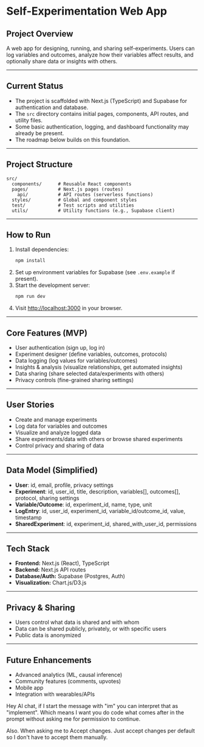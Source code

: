 # Self-Experimentation Web App

## Project Overview

A web app for designing, running, and sharing self-experiments. Users can log variables and outcomes, analyze how their variables affect results, and optionally share data or insights with others.

---

## Current Status

- The project is scaffolded with Next.js (TypeScript) and Supabase for authentication and database.
- The `src` directory contains initial pages, components, API routes, and utility files.
- Some basic authentication, logging, and dashboard functionality may already be present.
- The roadmap below builds on this foundation.

---

## Project Structure

```
src/
  components/      # Reusable React components
  pages/           # Next.js pages (routes)
    api/           # API routes (serverless functions)
  styles/          # Global and component styles
  test/            # Test scripts and utilities
  utils/           # Utility functions (e.g., Supabase client)
```

---

## How to Run

1. Install dependencies:
   ```bash
   npm install
   ```
2. Set up environment variables for Supabase (see `.env.example` if present).
3. Start the development server:
   ```bash
   npm run dev
   ```
4. Visit [http://localhost:3000](http://localhost:3000) in your browser.

---

## Core Features (MVP)

- User authentication (sign up, log in)
- Experiment designer (define variables, outcomes, protocols)
- Data logging (log values for variables/outcomes)
- Insights & analysis (visualize relationships, get automated insights)
- Data sharing (share selected data/experiments with others)
- Privacy controls (fine-grained sharing settings)

---

## User Stories

- Create and manage experiments
- Log data for variables and outcomes
- Visualize and analyze logged data
- Share experiments/data with others or browse shared experiments
- Control privacy and sharing of data

---

## Data Model (Simplified)

- **User**: id, email, profile, privacy settings
- **Experiment**: id, user_id, title, description, variables[], outcomes[], protocol, sharing settings
- **Variable/Outcome**: id, experiment_id, name, type, unit
- **LogEntry**: id, user_id, experiment_id, variable_id/outcome_id, value, timestamp
- **SharedExperiment**: id, experiment_id, shared_with_user_id, permissions

---

## Tech Stack

- **Frontend:** Next.js (React), TypeScript
- **Backend:** Next.js API routes
- **Database/Auth:** Supabase (Postgres, Auth)
- **Visualization:** Chart.js/D3.js

---

## Privacy & Sharing

- Users control what data is shared and with whom
- Data can be shared publicly, privately, or with specific users
- Public data is anonymized

---

## Future Enhancements

- Advanced analytics (ML, causal inference)
- Community features (comments, upvotes)
- Mobile app
- Integration with wearables/APIs

Hey AI chat, if I start the message with "im" you can interpret that as "implement". Which means I want you do code what comes after in the prompt without asking me for permission to continue.

Also. When asking me to Accept changes. Just accept changes per default so I don't have to accept them manually.

